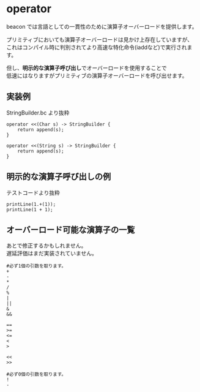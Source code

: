 # operator
beacon では言語としての一貫性のために演算子オーバーロードを提供します。  
  
プリミティブにおいても演算子オーバーロードは見かけ上存在していますが、  
これはコンパイル時に判別されてより高速な特化命令(iaddなど)で実行されます。  
  
但し、**明示的な演算子呼び出し**でオーバーロードを使用することで  
低速にはなりますがプリミティブの演算子オーバーロードを呼び出せます。

## 実装例
StringBuilder.bc より抜粋
````
operator <<(Char s) -> StringBuilder {
	return append(s);
}

operator <<(String s) -> StringBuilder {
	return append(s);
}
````

## 明示的な演算子呼び出しの例
テストコードより抜粋
````
printLine(1.+(1));
printLine(1 + 1);
````

## オーバーロード可能な演算子の一覧
あとで修正するかもしれません。  
遅延評価はまだ実装されていません。
````
#必ず1個の引数を取ります。
+
-
*
/
%
|
||
&
&&

==
>=
<=
<
>

<<
>>

#必ず0個の引数を取ります。
!
-
````